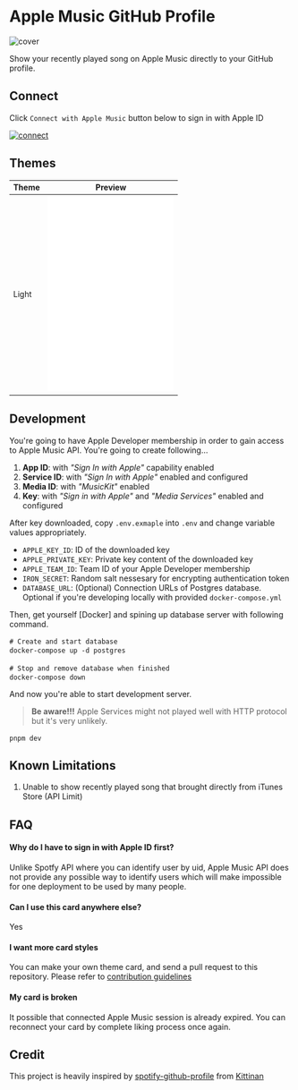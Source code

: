 # Apple Music GitHub Profile

![cover](./img/cover.jpg)

Show your recently played song on Apple Music directly to your GitHub profile.

## Connect

Click `Connect with Apple Music` button below to sign in with Apple ID

[<img alt="connect" src="./img/connect.png" height="42">](https://apple-music-github-profile.rayriffy.com/api/auth/login)

## Themes

| Theme | Preview                                                      |
| ----- | ------------------------------------------------------------ |
| Light | <img alt="light theme" src="./img/light.svg" height="350" /> |

## Development

You're going to have Apple Developer membership in order to gain access to Apple Music API. You're going to create following...

1. **App ID**: with _"Sign In with Apple"_ capability enabled
2. **Service ID**: with _"Sign In with Apple"_ enabled and configured
3. **Media ID**: with _"MusicKit"_ enabled
4. **Key**: with _"Sign in with Apple"_ and _"Media Services"_ enabled and configured

After key downloaded, copy `.env.exmaple` into `.env` and change variable values appropriately.

- `APPLE_KEY_ID`: ID of the downloaded key
- `APPLE_PRIVATE_KEY`: Private key content of the downloaded key
- `APPLE_TEAM_ID`: Team ID of your Apple Developer membership
- `IRON_SECRET`: Random salt nessesary for encrypting authentication token
- `DATABASE_URL`: (Optional) Connection URLs of Postgres database. Optional if you're developing locally with provided `docker-compose.yml`

Then, get yourself [Docker] and spining up database server with following command.

```
# Create and start database
docker-compose up -d postgres

# Stop and remove database when finished
docker-compose down
```

And now you're able to start development server.

> **Be aware!!!** Apple Services might not played well with HTTP protocol but it's very unlikely.

```
pnpm dev
```

## Known Limitations

1. Unable to show recently played song that brought directly from iTunes Store (API Limit)

## FAQ

#### Why do I have to sign in with Apple ID first?

Unlike Spotfy API where you can identify user by uid, Apple Music API does not provide any possible way to identify users which will make impossible for one deployment to be used by many people.

#### Can I use this card anywhere else?

Yes

#### I want more card styles

You can make your own theme card, and send a pull request to this repository. Please refer to [contribution guidelines]()

#### My card is broken

It possible that connected Apple Music session is already expired. You can reconnect your card by complete liking process once again.

## Credit

This project is heavily inspired by [spotify-github-profile](https://github.com/kittinan/spotify-github-profile) from [Kittinan](https://github.com/kittinan)
